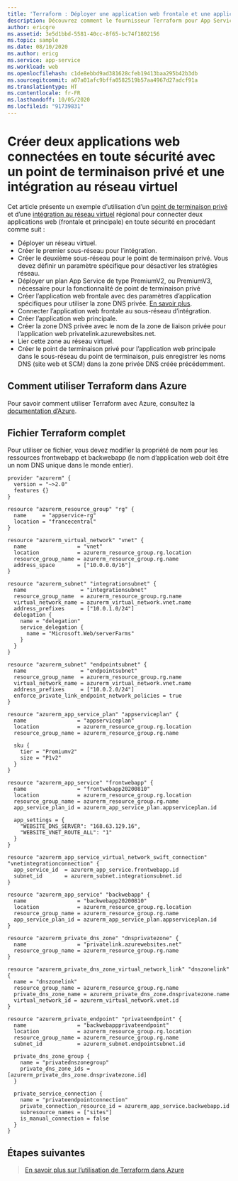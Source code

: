 ```yaml
---
title: 'Terraform : Déployer une application web frontale et une application web principale en toute sécurité avec une intégration au réseau virtuel et un point de terminaison privé'
description: Découvrez comment le fournisseur Terraform pour App Service permet de déployer deux applications web connectées en toute sécurité avec un point de terminaison privé et une intégration au réseau virtuel
author: ericgre
ms.assetid: 3e5d1bbd-5581-40cc-8f65-bc74f1802156
ms.topic: sample
ms.date: 08/10/2020
ms.author: ericg
ms.service: app-service
ms.workload: web
ms.openlocfilehash: c1de8ebbd9ad381628cfeb19413baa295b42b3db
ms.sourcegitcommit: a07a01afc9bffa0582519b57aa4967d27adcf91a
ms.translationtype: HT
ms.contentlocale: fr-FR
ms.lasthandoff: 10/05/2020
ms.locfileid: "91739831"
---
```

# <a name="create-two-web-apps-connected-securely-with-private-endpoint-and-vnet-integration"></a>Créer deux applications web connectées en toute sécurité avec un point de terminaison privé et une intégration au réseau virtuel

Cet article présente un exemple d’utilisation d’un [point de terminaison privé](../networking/private-endpoint.md) et d’une [intégration au réseau virtuel](../web-sites-integrate-with-vnet.md) régional pour connecter deux applications web (frontale et principale) en toute sécurité en procédant comme suit :
- Déployer un réseau virtuel.
- Créer le premier sous-réseau pour l’intégration.
- Créer le deuxième sous-réseau pour le point de terminaison privé. Vous devez définir un paramètre spécifique pour désactiver les stratégies réseau.
- Déployer un plan App Service de type PremiumV2, ou PremiumV3, nécessaire pour la fonctionnalité de point de terminaison privé
- Créer l’application web frontale avec des paramètres d’application spécifiques pour utiliser la zone DNS privée. [En savoir plus](../web-sites-integrate-with-vnet.md#azure-dns-private-zones).
- Connecter l’application web frontale au sous-réseau d’intégration.
- Créer l’application web principale.
- Créer la zone DNS privée avec le nom de la zone de liaison privée pour l’application web privatelink.azurewebsites.net.
- Lier cette zone au réseau virtuel.
- Créer le point de terminaison privé pour l’application web principale dans le sous-réseau du point de terminaison, puis enregistrer les noms DNS (site web et SCM) dans la zone privée DNS créée précédemment.

## <a name="how-to-use-terraform-in-azure"></a>Comment utiliser Terraform dans Azure

Pour savoir comment utiliser Terraform avec Azure, consultez la [documentation d’Azure](/azure/developer/terraform/).

## <a name="the-complete-terraform-file"></a>Fichier Terraform complet

Pour utiliser ce fichier, vous devez modifier la propriété de nom pour les ressources frontwebapp et backwebapp (le nom d’application web doit être un nom DNS unique dans le monde entier). 

```hcl
provider "azurerm" {
  version = "~>2.0"
  features {}
}

resource "azurerm_resource_group" "rg" {
  name     = "appservice-rg"
  location = "francecentral"
}

resource "azurerm_virtual_network" "vnet" {
  name                = "vnet"
  location            = azurerm_resource_group.rg.location
  resource_group_name = azurerm_resource_group.rg.name
  address_space       = ["10.0.0.0/16"]
}

resource "azurerm_subnet" "integrationsubnet" {
  name                 = "integrationsubnet"
  resource_group_name  = azurerm_resource_group.rg.name
  virtual_network_name = azurerm_virtual_network.vnet.name
  address_prefixes     = ["10.0.1.0/24"]
  delegation {
    name = "delegation"
    service_delegation {
      name = "Microsoft.Web/serverFarms"
    }
  }
}

resource "azurerm_subnet" "endpointsubnet" {
  name                 = "endpointsubnet"
  resource_group_name  = azurerm_resource_group.rg.name
  virtual_network_name = azurerm_virtual_network.vnet.name
  address_prefixes     = ["10.0.2.0/24"]
  enforce_private_link_endpoint_network_policies = true
}

resource "azurerm_app_service_plan" "appserviceplan" {
  name                = "appserviceplan"
  location            = azurerm_resource_group.rg.location
  resource_group_name = azurerm_resource_group.rg.name

  sku {
    tier = "Premiumv2"
    size = "P1v2"
  }
}

resource "azurerm_app_service" "frontwebapp" {
  name                = "frontwebapp20200810"
  location            = azurerm_resource_group.rg.location
  resource_group_name = azurerm_resource_group.rg.name
  app_service_plan_id = azurerm_app_service_plan.appserviceplan.id

  app_settings = {
    "WEBSITE_DNS_SERVER": "168.63.129.16",
    "WEBSITE_VNET_ROUTE_ALL": "1"
  }
}

resource "azurerm_app_service_virtual_network_swift_connection" "vnetintegrationconnection" {
  app_service_id  = azurerm_app_service.frontwebapp.id
  subnet_id       = azurerm_subnet.integrationsubnet.id
}

resource "azurerm_app_service" "backwebapp" {
  name                = "backwebapp20200810"
  location            = azurerm_resource_group.rg.location
  resource_group_name = azurerm_resource_group.rg.name
  app_service_plan_id = azurerm_app_service_plan.appserviceplan.id
}

resource "azurerm_private_dns_zone" "dnsprivatezone" {
  name                = "privatelink.azurewebsites.net"
  resource_group_name = azurerm_resource_group.rg.name
}

resource "azurerm_private_dns_zone_virtual_network_link" "dnszonelink" {
  name = "dnszonelink"
  resource_group_name = azurerm_resource_group.rg.name
  private_dns_zone_name = azurerm_private_dns_zone.dnsprivatezone.name
  virtual_network_id = azurerm_virtual_network.vnet.id
}

resource "azurerm_private_endpoint" "privateendpoint" {
  name                = "backwebappprivateendpoint"
  location            = azurerm_resource_group.rg.location
  resource_group_name = azurerm_resource_group.rg.name
  subnet_id           = azurerm_subnet.endpointsubnet.id

  private_dns_zone_group {
    name = "privatednszonegroup"
    private_dns_zone_ids = [azurerm_private_dns_zone.dnsprivatezone.id]
  }

  private_service_connection {
    name = "privateendpointconnection"
    private_connection_resource_id = azurerm_app_service.backwebapp.id
    subresource_names = ["sites"]
    is_manual_connection = false
  }
}
```




## <a name="next-steps"></a>Étapes suivantes


> [En savoir plus sur l’utilisation de Terraform dans Azure](/azure/developer/terraform/)